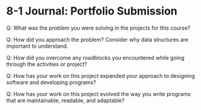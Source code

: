 # 8-1 Journal: Portfolio Submission

Q: What was the problem you were solving in the projects for this course?



Q: How did you approach the problem? Consider why data structures are important to understand.

Q: How did you overcome any roadblocks you encountered while going through the activities or project?

Q: How has your work on this project expanded your approach to designing software and developing programs?

Q: How has your work on this project evolved the way you write programs that are maintainable, readable, and adaptable?

